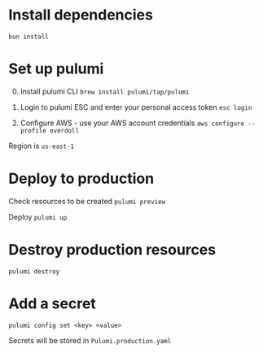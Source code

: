 # Install dependencies

`bun install`

# Set up pulumi

0. Install pulumi CLI
`brew install pulumi/tap/pulumi`

1. Login to pulumi ESC and enter your personal access token
`esc login`

2. Configure AWS - use your AWS account credentials
`aws configure --profile overdoll`

Region is `us-east-1`

# Deploy to production

Check resources to be created
`pulumi preview`

Deploy
`pulumi up`


# Destroy production resources

`pulumi destroy`


# Add a secret

`pulumi config set <key> <value>`

Secrets will be stored in `Pulumi.production.yaml`